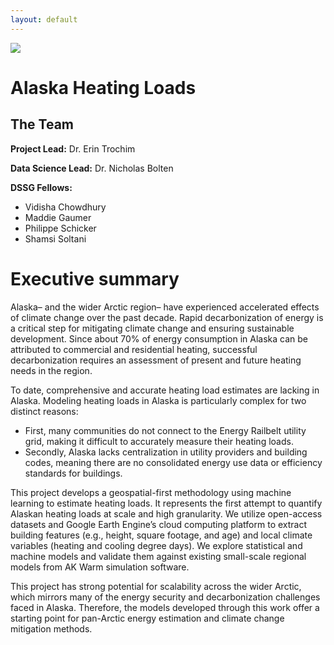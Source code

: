 ```yaml
---
layout: default
---
```


<img src="{{ site.url }}{{ site.baseurl }}/assets/img/eScience.png">


# Alaska Heating Loads

## The Team

**Project Lead:** Dr. Erin Trochim

**Data Science Lead:** Dr. Nicholas Bolten

**DSSG Fellows:** 
- Vidisha Chowdhury
- Maddie Gaumer
- Philippe Schicker
- Shamsi Soltani

# Executive summary
Alaska– and the wider Arctic region– have experienced accelerated effects of climate change over the past decade. Rapid decarbonization of energy is a critical step for mitigating climate change and ensuring sustainable development. Since about 70% of energy consumption in Alaska can be attributed to commercial and residential heating, successful decarbonization requires an assessment of present and future heating needs in the region.

To date, comprehensive and accurate heating load estimates are lacking in Alaska. Modeling heating loads in Alaska is particularly complex for two distinct reasons: 
- First, many communities do not connect to the Energy Railbelt utility grid, making it difficult to accurately measure their heating loads. 
- Secondly, Alaska lacks centralization in utility providers and building codes, meaning there are no consolidated energy use data or efficiency standards for buildings.

This project develops a geospatial-first methodology using machine learning to estimate heating loads. It represents the first attempt to quantify Alaskan heating loads at scale and high granularity. We utilize open-access datasets and Google Earth Engine’s cloud computing platform to extract building features (e.g., height, square footage, and age) and local climate variables (heating and cooling degree days). We explore statistical and machine models and validate them against existing small-scale regional models from AK Warm simulation software.

This project has strong potential for scalability across the wider Arctic, which mirrors many of the energy security and decarbonization challenges faced in Alaska. Therefore, the models developed through this work offer a starting point for pan-Arctic energy estimation and climate change mitigation methods.
